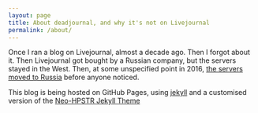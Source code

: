 ```yaml
---
layout: page
title: About deadjournal, and why it's not on Livejournal
permalink: /about/
---
```


Once I ran a blog on Livejournal, almost a decade ago. Then I forgot about it. Then Livejournal got bought by a Russian company, but the servers stayed in the West. Then, at some unspecified point in 2016, [the servers moved to Russia](https://puzzling.org/politics-and-society/2017/01/if-youre-still-maintaining-a-livejournal-your-journals-now-in-russia/) before anyone noticed.



This blog is being hosted on GitHub Pages, using [jekyll](https://github.com/jekyll) 
and a customised version of the [Neo-HPSTR Jekyll Theme](https://github.com/aron-bordin/neo-hpstr-jekyll-theme)

